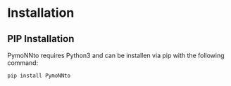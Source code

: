 # Installation

## PIP Installation

PymoNNto requires Python3 and can be installen via pip with the following command:

`pip install PymoNNto`